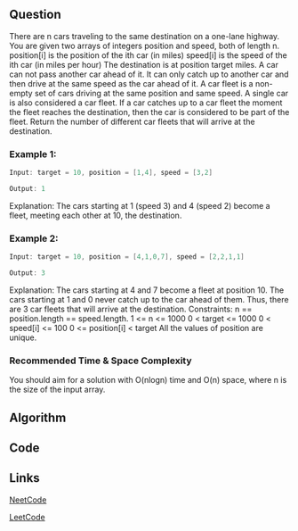 ## Question
There are n cars traveling to the same destination on a one-lane highway.
You are given two arrays of integers position and speed, both of length n.
position[i] is the position of the ith car (in miles)
speed[i] is the speed of the ith car (in miles per hour)
The destination is at position target miles.
A car can not pass another car ahead of it. It can only catch up to another car and then drive at the same speed as the car ahead of it.
A car fleet is a non-empty set of cars driving at the same position and same speed. A single car is also considered a car fleet.
If a car catches up to a car fleet the moment the fleet reaches the destination, then the car is considered to be part of the fleet.
Return the number of different car fleets that will arrive at the destination.
### Example 1:


```java
Input: target = 10, position = [1,4], speed = [3,2]

Output: 1

```
Explanation: The cars starting at 1 (speed 3) and 4 (speed 2) become a fleet, meeting each other at 10, the destination.
### Example 2:


```java
Input: target = 10, position = [4,1,0,7], speed = [2,2,1,1]

Output: 3

```
Explanation: The cars starting at 4 and 7 become a fleet at position 10. The cars starting at 1 and 0 never catch up to the car ahead of them. Thus, there are 3 car fleets that will arrive at the destination.
Constraints:
n == position.length == speed.length.
1 <= n <= 1000
0 < target <= 1000
0 < speed[i] <= 100
0 <= position[i] < target
All the values of position are unique.


### Recommended Time & Space Complexity

You should aim for a solution with O(nlogn) time and O(n) space, where n is the size of the input array.






## Algorithm

## Code

## Links

[NeetCode](https://neetcode.io/problems/car-fleet)

[LeetCode](https://leetcode.com/problems/car-fleet)
